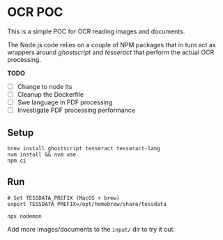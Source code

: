 # OCR POC

This is a simple POC for OCR reading images and documents.

The Node.js code relies on a couple of NPM packages that in turn act as wrappers around _ghostscript_ and _tesseract_ that perform the actual OCR processing.

**TODO**

- [ ] Change to node lts
- [ ] Cleanup the Dockerfile
- [ ] Swe language in PDF processing
- [ ] Investigate PDF processing performance

## Setup

```shell
brew install ghostscript tesseract tesseract-lang
nvm install && nvm use
npm ci
```

## Run

```shell
# Set TESSDATA_PREFIX (MacOS + brew)
export TESSDATA_PREFIX=/opt/homebrew/share/tessdata

npx nodemon
```

Add more images/documents to the `input/` dir to try it out.
